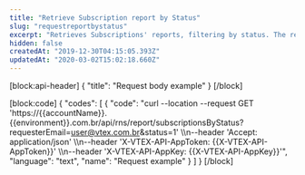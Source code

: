 ```yaml
---
title: "Retrieve Subscription report by Status"
slug: "requestreportbystatus"
excerpt: "Retrieves Subscriptions' reports, filtering by status. The report will be sent by email, to the address inserted in the API's path."
hidden: false
createdAt: "2019-12-30T04:15:05.393Z"
updatedAt: "2020-03-02T15:02:18.660Z"
---
```

[block:api-header]
{
  "title": "Request body example"
}
[/block]

[block:code]
{
  "codes": [
    {
      "code": "curl --location --request GET 'https://{{accountName}}.{{environment}}.com.br/api/rns/report/subscriptionsByStatus?requesterEmail=user@vtex.com.br&status=1' \\\n--header 'Accept: application/json' \\\n--header 'X-VTEX-API-AppToken: {{X-VTEX-API-AppToken}}' \\\n--header 'X-VTEX-API-AppKey: {{X-VTEX-API-AppKey}}'",
      "language": "text",
      "name": "Request example"
    }
  ]
}
[/block]